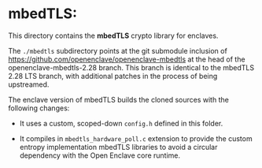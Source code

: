 mbedTLS:
========

This directory contains the **mbedTLS** crypto library for enclaves.

The `./mbedtls` subdirectory points at the git submodule inclusion of
https://github.com/openenclave/openenclave-mbedtls at the head of the
openenclave-mbedtls-2.28 branch. This branch is identical to the mbedTLS
2.28 LTS branch, with additional patches in the process of being upstreamed.

The enclave version of mbedTLS builds the cloned sources with the following
changes:

- It uses a custom, scoped-down `config.h` defined in this folder.

- It compiles in `mbedtls_hardware_poll.c` extension to provide the custom
  entropy implementation mbedTLS libraries to avoid a circular dependency
  with the Open Enclave core runtime.

